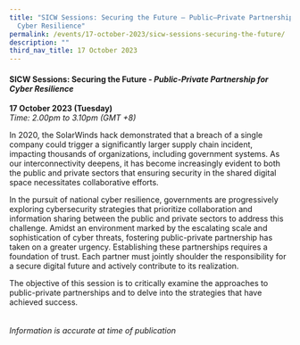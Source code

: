 ```yaml
---
title: "SICW Sessions: Securing the Future – Public–Private Partnership for
  Cyber Resilience"
permalink: /events/17-october-2023/sicw-sessions-securing-the-future/
description: ""
third_nav_title: 17 October 2023
---
```

#### **SICW Sessions: Securing the Future - *Public-Private Partnership for Cyber Resilience***

**17 October 2023 (Tuesday)**  
*Time: 2.00pm to 3.10pm (GMT +8)*

In 2020, the SolarWinds hack demonstrated that a breach of a single company could trigger a significantly larger supply chain incident, impacting thousands of organizations, including government systems. As our interconnectivity deepens, it has become increasingly evident to both the public and private sectors that ensuring security in the shared digital space necessitates collaborative efforts.

In the pursuit of national cyber resilience, governments are progressively exploring cybersecurity strategies that prioritize collaboration and information sharing between the public and private sectors to address this challenge. Amidst an environment marked by the escalating scale and sophistication of cyber threats, fostering public-private partnership has taken on a greater urgency. Establishing these partnerships requires a foundation of trust. Each partner must jointly shoulder the responsibility for a secure digital future and actively contribute to its realization.

The objective of this session is to critically examine the approaches to public-private partnerships and to delve into the strategies that have achieved success.
<br><br><br>
*Information is accurate at time of publication*